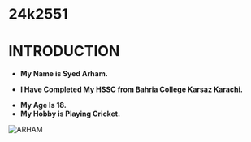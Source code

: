 # 24k2551

# INTRODUCTION

- **My Name is Syed Arham.**
* **I Have Completed My HSSC from Bahria College Karsaz Karachi.**
+ **My Age Is 18.**
+ **My Hobby is Playing Cricket.**

![ARHAM](https://encrypted-tbn0.gstatic.com/images?q=tbn:ANd9GcQEFAdAGDC12O7n4NXenqnmqh3ELbVUqpkwOA&s)
